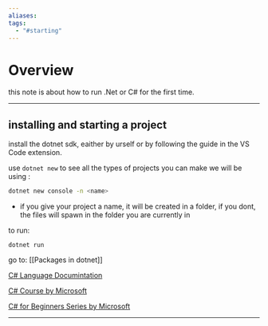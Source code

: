 ```yaml
---
aliases: 
tags:
  - "#starting"
---
```

# Overview

this note is about how to run .Net or C# for the first time.

---
## installing and starting a project

install the dotnet sdk, eaither by urself or by following the guide in the VS Code extension.

use `dotnet new` to see all the types of projects you can make
we will be using :
```bash
dotnet new console -n <name>
```
- if you give your project a name, it will be created in a folder, if you dont, the files will spawn in the folder  you are currently in

to run:
```
dotnet run
```

go to: [[Packages in dotnet]]

[C# Language Documintation ](https://learn.microsoft.com/en-us/dotnet/csharp/)

[C# Course by Microsoft](https://learn.microsoft.com/en-us/training/paths/get-started-c-sharp-part-1/)

[C# for Beginners Series by Microsoft](https://www.youtube.com/playlist?list=PLdo4fOcmZ0oULFjxrOagaERVAMbmG20Xe)

---

